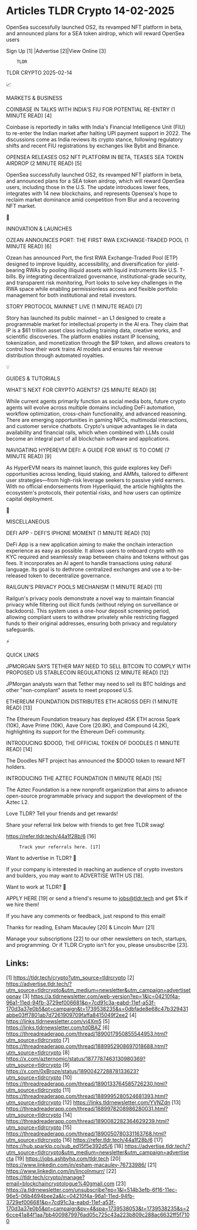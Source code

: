 # Articles TLDR Crypto 14-02-2025

OpenSea successfully launched OS2, its revamped NFT platform in beta,
and announced plans for a SEA token airdrop, which will reward OpenSea
users ‌ ‌ ‌ ‌ ‌ ‌ ‌ ‌ ‌ ‌ ‌ ‌ ‌ ‌ ‌ ‌ ‌ ‌ ‌ ‌ ‌ ‌ ‌ ‌ ‌ ‌  ‌ ‌ ‌ ‌ ‌ ‌ ‌ ‌ ‌ ‌ ‌ ‌ ‌ ‌ ‌ ‌ ‌ ‌ ‌ ‌ ‌ ‌ ‌ ‌ ‌ ‌ 


 Sign Up [1] |Advertise [2]|View Online [3] 

		TLDR 

TLDR CRYPTO 2025-02-14

📈 

MARKETS & BUSINESS

 COINBASE IN TALKS WITH INDIA'S FIU FOR POTENTIAL RE-ENTRY (1 MINUTE
READ) [4] 

 Coinbase is reportedly in talks with India's Financial Intelligence
Unit (FIU) to re-enter the Indian market after halting UPI payment
support in 2022. The discussions come as India reviews its crypto
stance, following regulatory shifts and recent FIU registrations by
exchanges like Bybit and Binance. 

 OPENSEA RELEASES OS2 NFT PLATFORM IN BETA, TEASES SEA TOKEN AIRDROP
(2 MINUTE READ) [5] 

 OpenSea successfully launched OS2, its revamped NFT platform in beta,
and announced plans for a SEA token airdrop, which will reward OpenSea
users, including those in the U.S. The update introduces lower fees,
integrates with 14 new blockchains, and represents Opensea's hope to
reclaim market dominance amid competition from Blur and a recovering
NFT market. 

🚀 

INNOVATION & LAUNCHES

 OZEAN ANNOUNCES PORT: THE FIRST RWA EXCHANGE-TRADED POOL (1 MINUTE
READ) [6] 

 Ozean has announced Port, the first RWA Exchange-Traded Pool (ETP)
designed to improve liquidity, accessibility, and diversification for
yield-bearing RWAs by pooling illiquid assets with liquid instruments
like U.S. T-bills. By integrating decentralized governance,
institutional-grade security, and transparent risk monitoring, Port
looks to solve key challenges in the RWA space while enabling
permissionless access and flexible portfolio management for both
institutional and retail investors. 

 STORY PROTOCOL MAINNET LIVE (1 MINUTE READ) [7] 

 Story has launched its public mainnet – an L1 designed to create a
programmable market for intellectual property in the AI era. They
claim that IP is a $61 trillion asset class including training data,
creative works, and scientific discoveries. The platform enables
instant IP licensing, tokenization, and monetization through the $IP
token, and allows creators to control how their work trains AI models
and ensures fair revenue distribution through automated royalties. 

💡 

GUIDES & TUTORIALS

 WHAT'S NEXT FOR CRYPTO AGENTS? (25 MINUTE READ) [8] 

 While current agents primarily function as social media bots, future
crypto agents will evolve across multiple domains including DeFi
automation, workflow optimization, cross-chain functionality, and
advanced reasoning. There are emerging opportunities in gaming NPCs,
multimodal interactions, and customer service chatbots. Crypto's
unique advantages lie in data availability and financial rails, which
when combined with LLMs could become an integral part of all
blockchain software and applications. 

 NAVIGATING HYPEREVM DEFI: A GUIDE FOR WHAT IS TO COME (7 MINUTE READ)
[9] 

 As HyperEVM nears its mainnet launch, this guide explores key DeFi
opportunities across lending, liquid staking, and AMMs, tailored to
different user strategies—from high-risk leverage seekers to passive
yield earners. With no official endorsements from Hyperliquid, the
article highlights the ecosystem's protocols, their potential risks,
and how users can optimize capital deployment. 

🦄 

MISCELLANEOUS

 DEFI APP - DEFI'S IPHONE MOMENT (1 MINUTE READ) [10] 

 DeFi App is a new application aiming to make the onchain interaction
experience as easy as possible. It allows users to onboard crypto with
no KYC required and seamlessly swap between chains and tokens without
gas fees. It incorporates an AI agent to handle transactions using
natural language. Its goal is to dethrone centralized exchanges and
use a to-be-released token to decentralize governance. 

 RAILGUN'S PRIVACY POOLS MECHANISM (1 MINUTE READ) [11] 

 Railgun's privacy pools demonstrate a novel way to maintain financial
privacy while filtering out illicit funds (without relying on
surveillance or backdoors). This system uses a one-hour deposit
screening period, allowing compliant users to withdraw privately while
restricting flagged funds to their original addresses, ensuring both
privacy and regulatory safeguards. 

⚡ 

QUICK LINKS

 JPMORGAN SAYS TETHER MAY NEED TO SELL BITCOIN TO COMPLY WITH PROPOSED
US STABLECOIN REGULATIONS (2 MINUTE READ) [12] 

 JPMorgan analysts warn that Tether may need to sell its BTC holdings
and other "non-compliant" assets to meet proposed U.S. 

 ETHEREUM FOUNDATION DISTRIBUTES ETH ACROSS DEFI (1 MINUTE READ) [13] 

 The Ethereum Foundation treasury has deployed 45K ETH across Spark
(10K), Aave Prime (10K), Aave Core (20.8K), and Compound (4.2K),
highlighting its support for the Ethereum DeFi community. 

 INTRODUCING $DOOD, THE OFFICIAL TOKEN OF DOODLES (1 MINUTE READ) [14]


 The Doodles NFT project has announced the $DOOD token to reward NFT
holders. 

 INTRODUCING THE AZTEC FOUNDATION (1 MINUTE READ) [15] 

 The Aztec Foundation is a new nonprofit organization that aims to
advance open-source programmable privacy and support the development
of the Aztec L2. 

Love TLDR? Tell your friends and get rewards!

 Share your referral link below with friends to get free TLDR swag! 

 https://refer.tldr.tech/44a1f28b/6 [16] 

		 Track your referrals here. [17] 

Want to advertise in TLDR? 📰

 If your company is interested in reaching an audience of crypto
investors and builders, you may want to ADVERTISE WITH US [18]. 

Want to work at TLDR? 💼

 APPLY HERE [19] or send a friend's resume to jobs@tldr.tech and get
$1k if we hire them! 

 If you have any comments or feedback, just respond to this email! 

Thanks for reading, 
Esham Macauley [20] & Lincoln Murr [21] 

 Manage your subscriptions [22] to our other newsletters on tech,
startups, and programming. Or if TLDR Crypto isn't for you, please
unsubscribe [23]. 

 

Links:
------
[1] https://tldr.tech/crypto?utm_source=tldrcrypto
[2] https://advertise.tldr.tech/?utm_source=tldrcrypto&utm_medium=newsletter&utm_campaign=advertisetopnav
[3] https://a.tldrnewsletter.com/web-version?ep=1&lc=04210f4a-96a1-11ed-94fb-3729ef006681&p=7cd91c3a-eabd-11ef-a53f-170d3a37e0b5&pt=campaign&t=1739538235&s=0dbfade8e68c47b329431abbe03ff7801ab7d7261909709faffa8415049f2ee2
[4] https://links.tldrnewsletter.com/vi4Xm5
[5] https://links.tldrnewsletter.com/td0BAZ
[6] https://threadreaderapp.com/thread/1890017950855544953.html?utm_source=tldrcrypto
[7] https://threadreaderapp.com/thread/1889952908697018688.html?utm_source=tldrcrypto
[8] https://x.com/azternomic/status/1877787463130980369?utm_source=tldrcrypto
[9] https://x.com/0xBroze/status/1890042728878133623?utm_source=tldrcrypto
[10] https://threadreaderapp.com/thread/1890133764585726230.html?utm_source=tldrcrypto
[11] https://threadreaderapp.com/thread/1889995280524681393.html?utm_source=tldrcrypto
[12] https://links.tldrnewsletter.com/YVNZdn
[13] https://threadreaderapp.com/thread/1889978208986280031.html?utm_source=tldrcrypto
[14] https://threadreaderapp.com/thread/1890082282364629239.html?utm_source=tldrcrypto
[15] https://threadreaderapp.com/thread/1890050780331163768.html?utm_source=tldrcrypto
[16] https://refer.tldr.tech/44a1f28b/6
[17] https://hub.sparklp.co/sub_ed15f5e392d5/6
[18] https://advertise.tldr.tech/?utm_source=tldrcrypto&utm_medium=newsletter&utm_campaign=advertisecta
[19] https://jobs.ashbyhq.com/tldr.tech
[20] https://www.linkedin.com/in/esham-macauley-76733986/
[21] https://www.linkedin.com/in/lincolnmurr/
[22] https://tldr.tech/crypto/manage?email=blockchaincryptologue%40gmail.com
[23] https://a.tldrnewsletter.com/unsubscribe?ep=1&l=514b3efb-6f16-11ec-96e5-06b4694bee2a&lc=04210f4a-96a1-11ed-94fb-3729ef006681&p=7cd91c3a-eabd-11ef-a53f-170d3a37e0b5&pt=campaign&pv=4&spa=1739538053&t=1739538235&s=26cce41a84f1aa7bb4009879976ad05c725c43a223b809c288ac6632ff5f7100